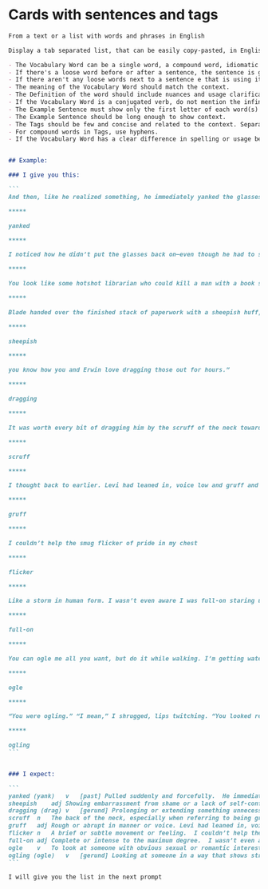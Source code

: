 # Cards with sentences and tags



````md
From a text or a list with words and phrases in English

Display a tab separated list, that can be easily copy-pasted, in English, that contains this output in this exact order: [Vocabulary Word] [Grammatical Type (abbreviation)] [Definition] [Example Sentence] [Tags]

- The Vocabulary Word can be a single word, a compound word, idiomatic expression or phrase.
- If there's a loose word before or after a sentence, the sentence is given as context for the meaning. 
- If there aren't any loose words next to a sentence e that is using it, choose any English above C1-level words found in the text, or the most difficult ones.
- The meaning of the Vocabulary Word should match the context.
- The Definition of the word should include nuances and usage clarifications if applicble.
- If the Vocabulary Word is a conjugated verb, do not mention the infinitive in the Definition, and use the verb tense found in the text as the Verb Word but add the nfinitive between parenthesis next to it.
- The Example Sentence must show only the first letter of each word(s) in the vocabulary item followed by a line, so the user can guess the word. If the word is a compound word, add the second word initial too. 
- The Example Sentence should be long enough to show context. 
- The Tags should be few and concise and related to the context. Separate tags with tabs or spaces (do not use commas).
- For compound words in Tags, use hyphens.
- If the Vocabulary Word has a clear difference in spelling or usage between American and British English, include both versions, indicating the locale as (AM) or (UK) next to each one. Do this only for commonly used words.


## Example:

### I give you this:

```
And then, like he realized something, he immediately yanked the glasses off and shoved them into the pocket of his jacket.

*****

yanked

*****

I noticed how he didn’t put the glasses back on—even though he had to squint hard at the fine print now.

*****

You look like some hotshot librarian who could kill a man with a book spine and I’m trying very hard not to get arrested right now,

*****

Blade handed over the finished stack of paperwork with a sheepish huff,

*****

sheepish

*****

you know how you and Erwin love dragging those out for hours.”

*****

dragging

*****

It was worth every bit of dragging him by the scruff of the neck toward basic self-care.

*****

scruff

*****

I thought back to earlier. Levi had leaned in, voice low and gruff and far too steady:"You look like some hotshot librarian who could kill a man with a book spine

*****

gruff

*****

I couldn’t help the smug flicker of pride in my chest

*****

flicker

*****

Like a storm in human form. I wasn’t even aware I was full-on staring until Eren elbowed me in the ribs. “Gross,”

*****

full-on

*****

You can ogle me all you want, but do it while walking. I’m getting water. You’re coming with me.

*****

ogle

*****

“You were ogling.” “I mean,” I shrugged, lips twitching. “You looked really good.

*****

ogling
```


### I expect:

```
yanked (yank)	v	[past] Pulled suddenly and forcefully.	He immediately y_______ the glasses off.	force sudden
sheepish	adj	Showing embarrassment from shame or a lack of self-confidence.	Blade handed over the stack with a s_______ huff.	emotion embarrassment
dragging (drag)	v	[gerund] Prolonging or extending something unnecessarily.	You and Erwin love d_______ those out.	time frustration
scruff	n	The back of the neck, especially when referring to being grabbed or led by it.	Dragging him by the s_______ of the neck.	physical body-handling
gruff	adj	Rough or abrupt in manner or voice.	Levi had leaned in, voice low and g______.	tone personality
flicker	n	A brief or subtle movement or feeling.	I couldn’t help the smug f_______ of pride.	emotion subtlety
full-on	adj	Complete or intense to the maximum degree.	I wasn’t even aware I was f___-o__ staring.	intensity behavior
ogle	v	To look at someone with obvious sexual or romantic interest.	You can o_______ me all you want, I know I look good.	gaze attraction
ogling (ogle)	v	[gerund] Looking at someone in a way that shows strong attraction.	“You were o_______.” “Well, you looked really good.”	gaze attraction
```

I will give you the list in the next prompt
```` 

